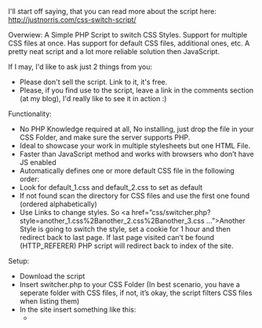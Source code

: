 I'll start off saying, that you can read more about the script here: http://justnorris.com/css-switch-script/

Overwiew: A Simple PHP Script to switch CSS Styles. Support for multiple CSS files at once. Has support for default CSS files, additional ones, etc. A pretty neat script and a lot more reliable solution then JavaScript. 

If I may, I'd like to ask just 2 things from you:
  * Please don't sell the script. Link to it, it's free.
  * Please, if you find use to the script, leave a link in the comments section (at my blog), I'd really like to see it in action :)

Functionality:

  * No PHP Knowledge required at all, No installing, just drop the file in your CSS Folder, and make sure the server supports PHP.
  * Ideal to showcase your work in multiple stylesheets but one HTML File.
  * Faster than JavaScript method and works with browsers who don’t have JS enabled
  * Automatically defines one or more default CSS file in the following order:
  * Look for default_1.css and default_2.css to set as default
  * If not found scan the directory for CSS files and use the first one found (ordered alphabetically)
  * Use Links to change styles. So <a href=”css/switcher.php?style=another_1.css%2Banother_2.css%2Banother_3.css ...”>Another Style</a> is going to switch the style, set a cookie for 1 hour and then redirect back to last page. If last page visited can’t be found (HTTP_REFERER) PHP script will redirect back to index of the site.

Setup:

  * Download the script
  * Insert switcher.php to your CSS Folder (In best scenario, you have a seperate folder with CSS files, if not, it’s okay, the script filters CSS files when listing them)
  * In the site <head> insert something like this:
    - <link rel="stylesheet" type="text/css" href="css/switch.php">
